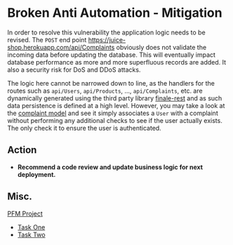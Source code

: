 # Broken Anti Automation - Mitigation

In order to resolve this vulnerability the application logic needs to be revised. The ``POST`` end
point https://juice-shop.herokuapp.com/api/Complaints obviously does not validate the incoming data
before updating the database. This will eventually impact database performance as more and more 
superfluous records are added. It also a security risk for DoS and DDoS attacks.

The logic here cannot be narrowed down to line, as the handlers for the routes such as ``api/Users``,
``api/Products``, ..., ``api/Complaints``, etc. are dynamically generated using the third party library 
[finale-rest](https://www.npmjs.com/package/finale-rest) and as such data persistence is defined at a high level.
However, you may take a look at the [complaint model](https://github.com/bkimminich/juice-shop/blob/master/models/complaint.js#L14)
and see it simply associates a `User` with a complaint without performing any additional checks to see if the user actually
exists. The only check it to ensure the user is authenticated.


## Action

* **Recommend a code review and update business logic for next deployment.**

## Misc.

[PFM Project](https://github.com/jameone/PFM)
* [Task One](https://github.com/jameone/PFMTaskOne)
* [Task Two](https://github.com/jameone/PFM_task_two)